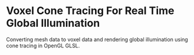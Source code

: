 # Voxel Cone Tracing For Real Time Global Illumination
Converting mesh data to voxel data and rendering global illumination using cone tracing in OpenGL GLSL.
